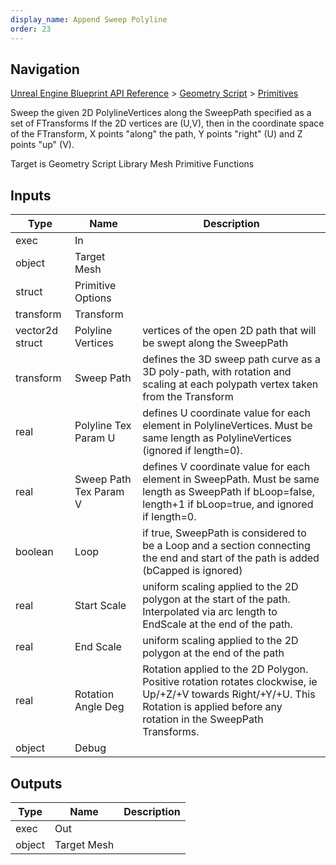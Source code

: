 ```yaml
---
display_name: Append Sweep Polyline
order: 23
---
```

## Navigation

[Unreal Engine Blueprint API Reference](https://dev.epicgames.com/documentation/en-us/unreal-engine/BlueprintAPI) > [Geometry Script](https://dev.epicgames.com/documentation/en-us/unreal-engine/BlueprintAPI/GeometryScript) > [Primitives](https://dev.epicgames.com/documentation/en-us/unreal-engine/BlueprintAPI/GeometryScript/Primitives)

Sweep the given 2D PolylineVertices along the SweepPath specified as a set of FTransforms
If the 2D vertices are (U,V), then in the coordinate space of the FTransform, X points "along" the path,
Y points "right" (U) and Z points "up" (V).

Target is Geometry Script Library Mesh Primitive Functions

## Inputs

| Type | Name | Description |
| --- | --- | --- |
| exec | In |  |
| object | Target Mesh |  |
| struct | Primitive Options |  |
| transform | Transform |  |
| vector2d struct | Polyline Vertices | vertices of the open 2D path that will be swept along the SweepPath |
| transform | Sweep Path | defines the 3D sweep path curve as a 3D poly-path, with rotation and scaling at each polypath vertex taken from the Transform |
| real | Polyline Tex Param U | defines U coordinate value for each element in PolylineVertices. Must be same length as PolylineVertices (ignored if length=0). |
| real | Sweep Path Tex Param V | defines V coordinate value for each element in SweepPath. Must be same length as SweepPath if bLoop=false, length+1 if bLoop=true, and ignored if length=0. |
| boolean | Loop | if true, SweepPath is considered to be a Loop and a section connecting the end and start of the path is added (bCapped is ignored) |
| real | Start Scale | uniform scaling applied to the 2D polygon at the start of the path. Interpolated via arc length to EndScale at the end of the path. |
| real | End Scale | uniform scaling applied to the 2D polygon at the end of the path |
| real | Rotation Angle Deg | Rotation applied to the 2D Polygon. Positive rotation rotates clockwise, ie Up/+Z/+V towards Right/+Y/+U. This Rotation is applied before any rotation in the SweepPath Transforms. |
| object | Debug |  |

## Outputs

| Type | Name | Description |
| --- | --- | --- |
| exec | Out |  |
| object | Target Mesh |  |
